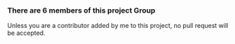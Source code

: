 ### There are 6 members of this project Group

Unless you are a contributor added by me to this project, no pull request will be accepted.
